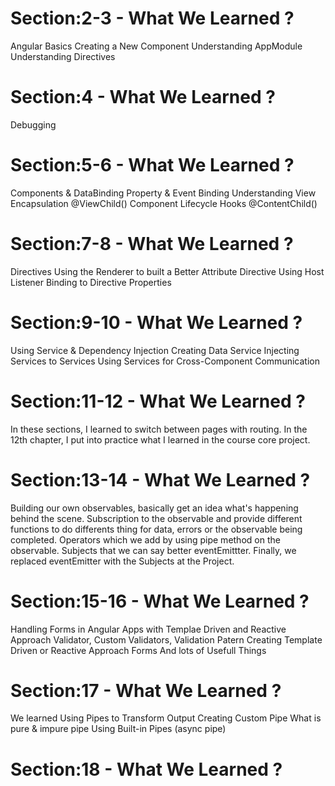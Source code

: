 # Section:2-3 - What We Learned ?
Angular Basics
Creating a New Component
Understanding AppModule
Understanding Directives

# Section:4 - What We Learned ?
Debugging
# Section:5-6 - What We Learned ?
Components & DataBinding
Property & Event Binding
Understanding View Encapsulation
@ViewChild()
Component Lifecycle Hooks
@ContentChild()
# Section:7-8 - What We Learned ?
Directives
Using the Renderer to built a Better Attribute Directive
Using Host Listener
Binding to Directive Properties
# Section:9-10 - What We Learned ?
Using Service & Dependency Injection
Creating Data Service
Injecting Services to Services
Using Services for Cross-Component Communication
# Section:11-12 - What We Learned ?

In these sections, I learned to switch between pages with routing. In the 12th chapter, I put into practice what I learned in the course core project.
# Section:13-14 - What We Learned ?

Building our own observables, basically get an idea what's happening behind the scene.
Subscription to the observable and provide different functions to do differents thing for data, errors or the observable being completed.
Operators which we add by using pipe method on the observable.
Subjects that we can say better eventEmittter.
Finally, we replaced eventEmitter with the Subjects at the Project.
# Section:15-16 - What We Learned ?
Handling Forms in Angular Apps with Templae Driven and Reactive Approach
Validator, Custom Validators, Validation Patern
Creating Template Driven or Reactive Approach Forms
And lots of Usefull Things
# Section:17 - What We Learned ?
We learned Using Pipes to Transform Output
Creating Custom Pipe
What is pure & impure pipe
Using Built-in Pipes (async pipe)

# Section:18 - What We Learned ?